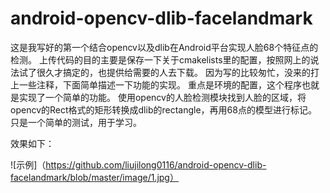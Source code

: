 # android-opencv-dlib-facelandmark
这是我写好的第一个结合opencv以及dlib在Android平台实现人脸68个特征点的检测。 上传代码的目的主要是保存一下关于cmakelists里的配置，按照网上的说法试了很久才搞定的，也提供给需要的人去下载。 因为写的比较匆忙，没来的打上一些注释，下面简单描述一下功能的实现。 重点是环境的配置，这个程序也就是实现了一个简单的功能。 使用opencv的人脸检测模块找到人脸的区域，将opencv的Rect格式的矩形转换成dlib的rectangle，再用68点的模型进行标记。 只是一个简单的测试，用于学习。

效果如下：

![示例]（https://github.com/liujilong0116/android-opencv-dlib-facelandmark/blob/master/image/1.jpg）
